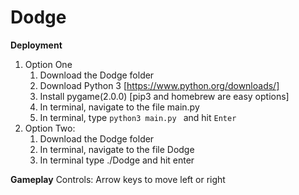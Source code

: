 # Dodge
**Deployment**
</br>
1. Option One
    1. Download the Dodge folder
    2. Download Python 3 [https://www.python.org/downloads/]
    3. Install pygame(2.0.0) [pip3 and homebrew are easy options]
    4. In terminal, navigate to the file main.py
    5. In terminal, type <code>python3 main.py </code> and hit <code>Enter</code>
2. Option Two:
    1. Download the Dodge folder
    2. In terminal, navigate to the file Dodge
    3. In terminal type ./Dodge and hit enter


**Gameplay**
Controls: Arrow keys to move left or right